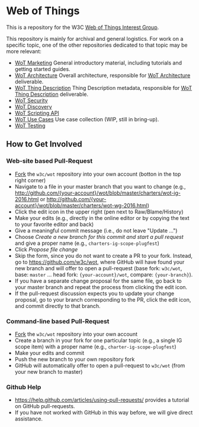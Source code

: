 # Web of Things

This is a repository for the W3C [Web of Things Interest Group](http://www.w3.org/WoT/IG/).

This repository is mainly for archival and general logistics.  For work on a specific topic,
one of the other repositories dedicated to that topic may be more relevant:
* [WoT Marketing](https://github.com/w3c/wot-marketing)
  General introductory material, including tutorials and getting started guides.
* [WoT Architecture](https://github.com/w3c/wot-architecture) 
  Overall architecture, responsible for [WoT Architecture](https://www.w3.org/TR/wot-architecture/) deliverable.
* [WoT Thing Description](https://github.com/w3c/wot-thing-description) 
  Thing Description metadata, responsible for [WoT Thing Description](https://www.w3.org/TR/wot-thing-description/) deliverable.
* [WoT Security](https://github.com/w3c/wot-security) 
* [WoT Discovery](https://github.com/w3c/wot-discovery) 
* [WoT Scripting API](https://github.com/w3c/wot-scripting-api) 
* [WoT Use Cases](https://github.com/w3c/wot-usecases) 
  Use case collection (WIP, still in bring-up).
* [WoT Testing](https://github.com/w3c/wot-testing) 

## How to Get Involved

### Web-site based Pull-Request

* [Fork](https://github.com/w3c/wot#fork-destination-box) the `w3c/wot` repository into your own account (botton in the top right corner)
* Navigate to a file in your master branch that you want to change (e.g.,  http://github.com/{your-account}/wot/blob/master/charters/wot-ig-2016.html or http://github.com/{your-account}/wot/blob/master/charters/wot-wg-2016.html)
* Click the edit icon in the upper right (pen next to Raw/Blame/History)
* Make your edits (e.g., directly in the online editor or by copying the text to your favorite editor and back)
* Give a meaningful commit message (i.e., do not leave "Update ...")
* Choose *Create a new branch for this commit and start a pull request* and give a proper name (e.g., `charters-ig-scope-plugfest`)
* Click *Propose file change*
* Skip the form, since you do not want to create a PR to your fork. Instead, go to https://github.com/w3c/wot, where GitHub will have found your new branch and will offer to open a pull-request (base fork: `w3c/wot`, base: `master` ... head fork: `{your-account}/wot`, compare: `{your-branch}`).
* If you have a separate change proposal for the same file, go back to your master branch and repeat the process from clicking the edit icon.
* If the pull-request discussion expects you to update your change proposal, go to your branch corresponding to the PR, click the edit icon, and commit directly to that branch.

### Command-line based Pull-Request

* [Fork](https://github.com/w3c/wot#fork-destination-box) the `w3c/wot` repository into your own account
* Create a branch in your fork for one particular topic (e.g., a single IG scope item) with a proper name (e.g., `charter-ig-scope-plugfest`)
* Make your edits and commit
* Push the new branch to your own repository fork
* GitHub will automatically offer to open a pull-request to `w3c/wot` (from your new branch to master)

### Github Help

* https://help.github.com/articles/using-pull-requests/ provides a tutorial on GitHub pull-requests.
* If you have not worked with GitHub in this way before, we will give direct assistance.
